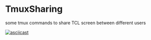 # TmuxSharing
some tmux commands to share TCL screen between different users

[![asciicast](https://asciinema.org/a/105625.png)](https://asciinema.org/a/105625)
